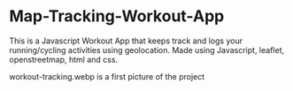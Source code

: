 # Map-Tracking-Workout-App

This is a Javascript Workout App that keeps track and logs your running/cycling activities using geolocation.
Made using Javascript, leaflet, openstreetmap, html and css.

workout-tracking.webp is a first picture of the project
